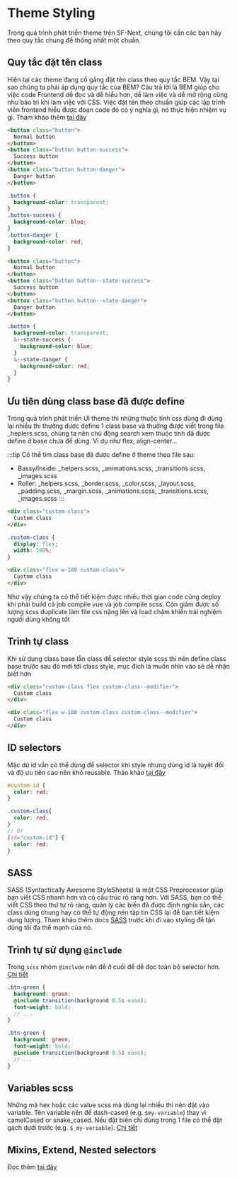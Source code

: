 <script setup>
import Example from '../.vitepress/theme/Example.vue'
</script>

# Theme Styling
Trong quá trình phát triển theme trên SF-Next, chúng tôi cần các bạn hãy theo quy tắc chung để thống nhất một chuẩn.

## Quy tắc đặt tên class
Hiện tại các theme đang cố gắng đặt tên class theo quy tắc BEM. Vậy tại sao chúng ta phải áp dụng quy tắc của BEM?
Câu trả lời là BEM giúp cho việc code Frontend dễ đọc và dễ hiểu hơn, dễ làm việc và dễ mở rộng cũng như bảo trì khi làm việc với CSS.
Việc đặt tên theo chuẩn giúp các lập trình viên frontend hiểu được đoạn code đó có ý nghĩa gì, nó thực hiện nhiệm vụ gì.
Tham khảo thêm [tại đây](http://getbem.com/introduction/)

<Example type="bad">

```html
<button class="button">
  Normal button
</button>
<button class="button button-success">
  Success button
</button>
<button class="button button-danger">
  Danger button
</button>
```
```scss
.button {
  background-color: transparent;
}
.button-success {
  background-color: blue;
}
.button-danger {
  background-color: red;
}
```

</Example>

<Example>

```html
<button class="button">
  Normal button
</button>
<button class="button button--state-success">
  Success button
</button>
<button class="button button--state-danger">
  Danger button
</button>
```
```scss
.button {
  background-color: transparent;
  &--state-success {
    background-color: blue;
  }
  &--state-danger {
    background-color: red;
  }
}
```

</Example>

## Ưu tiên dùng class base đã được define
Trong quá trình phát triển UI theme thì những thuộc tính css dùng đi dùng lại nhiều thì thường được define 1 class base
và thường được viết trong file _heplers.scss, chúng ta nên chủ động search xem thuộc tính đã được define ở base chưa để
dùng. Ví dụ như flex, align-center...

:::tip
Có thể tìm class base đã được define ở theme theo file sau:
- Bassy/Inside: _helpers.scss, _animations.scss, _transitions.scss, _images.scss
- Roller: _helpers.scss, _border.scss, _color.scss, _layout.scss, _padding.scss, _margin.scss, _animations.scss, _transitions.scss, _images.scss
:::

<Example type="bad">

```html
<div class="custom-class">
  Custom class
</div>
```
```scss
.custom-class {
  display: flex;
  width: 100%;
}
```

</Example>

<Example>

```html
<div class="flex w-100 custom-class">
  Custom class
</div>
```

</Example>

Như vậy chúng ta có thể tiết kiệm được nhiều thời gian code cũng deploy khi phải build cả job compile vue và job compile scss.
Còn giảm được số lượng scss duplicate làm file css nặng lên và load chậm khiến trải nghiệm người dùng không tốt

## Trình tự class
Khi sử dụng class base lẫn class để selector style scss thì nên define class base trước sau đó mới tới class style, mục
đích là muốn nhìn vào sẽ dễ nhận biết hơn

<Example type="bad">

```html
<div class="custom-class flex custom-class--modifier">
  Custom class
</div>
```

</Example>

<Example>

```html
<div class="flex w-100 custom-class custom-class--modifier">
  Custom class
</div>
```

</Example>

## ID selectors
Mặc dù id vẫn có thể dùng để selector khi style nhưng dùng id là tuyệt đối và độ ưu tiên cao nên khó reusable.
Thảo khảo [tại đây](https://github.com/airbnb/css#id-selectors)

<Example type="bad">

```scss
#custom-id {
  color: red;
}
```

</Example>

<Example>

```scss
.custom-class{
  color: red;
}
// Or
[id="custom-id"] {
  color: red;
}
```

</Example>

## SASS
SASS (Syntactically Awesome StyleSheets) là một CSS Preprocessor giúp bạn viết CSS nhanh hơn và có cấu trúc rõ ràng hơn.
Với SASS, bạn có thể viết CSS theo thứ tự rõ ràng, quản lý các biến đã được định nghĩa sẵn, các class dùng chung hay có
thể tự động nén tập tin CSS lại để bạn tiết kiệm dung lượng. Tham khảo thêm docs [SASS](https://sass-lang.com/documentation)
trước khi đi vào styling để tận dùng tối đa thế mạnh của nó.

## Trình tự sử dụng `@include`
Trong `scss` nhóm `@include` nên để ở cuối để dễ đọc toàn bộ selector hơn. [Chi tiết](https://github.com/airbnb/css#ordering-of-property-declarations)

<Example type="bad">

```scss
.btn-green {
  background: green;
  @include transition(background 0.5s ease);
  font-weight: bold;
  // ...
}
```

</Example>

<Example>

```scss
.btn-green {
  background: green;
  font-weight: bold;
  @include transition(background 0.5s ease);
  // ...
}
```

</Example>

## Variables scss
Những mã hex hoặc các value scss mà dùng lại nhiều thì nên đặt vào variable. Tên variable nên để dash-cased
(e.g. `$my-variable`) thay vì camelCased or snake_cased. Nếu đặt biến chỉ dùng trong 1 file có thể đặt gạch dưới trước
(e.g. `$_my-variable`). [Chi tiết](https://github.com/airbnb/css#variables)

## Mixins, Extend, Nested selectors
Đọc thêm [tại đây](https://github.com/airbnb/css#mixins)
